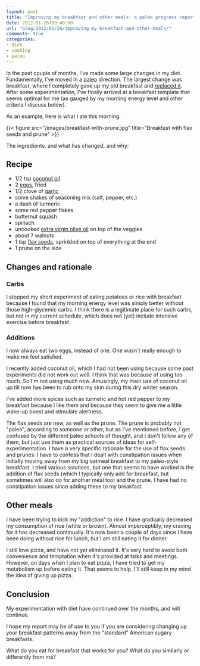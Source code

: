```yaml
---
layout: post
title: "Improving my breakfast and other meals: a paleo progress report"
date: 2012-01-26T09:40:00
url: "blog/2012/01/26/improving-my-breakfast-and-other-meals/"
comments: true
categories:
- diet
- cooking
- paleo
---
```

In the past couple of months, I've made some large changes in my diet. Fundamentally, I've moved in a [paleo](/blog/categories/paleo) direction. The largest change was breakfast, where I completely gave up my old breakfast and [replaced it](/blog/2011/11/03/one-of-these-breakfasts-is-not-paleo/). After some experimentation, I've finally arrived at a breakfast template that seems optimal for me (as gauged by my morning energy level and other criteria I discuss below).

As an example, here is what I ate this morning:

{{< figure src="/images/breakfast-with-prune.jpg" title="Breakfast with flax seeds and prune" >}}

The ingredients, and what has changed, and why:

<!--more-->

## Recipe

- 1/2 tsp [coconut oil](http://www.organicfacts.net/organic-oils/organic-coconut-oil/health-benefits-of-coconut-oil.html)
- 2 [eggs](/blog/2011/11/28/thankful-for-the-free-range-orange-yolked-eggs/), fried
- 1/2 clove of [garlic](http://www.garlic-central.com/garlic-health.html)
- some shakes of seasoning mix (salt, pepper, etc.)
- a dash of turmeric
- some red pepper flakes
- butternut squash
- spinach
- uncooked [extra virgin olive oil](http://www.traderjoes.com/how-to/olive-oil.asp) on top of the veggies
- about 7 walnuts
- 1 tsp [flax seeds](http://lowcarbdiets.about.com/od/whattoeat/a/flaxinfo.htm), sprinkled on top of everything at the end
- 1 prune on the side

## Changes and rationale

### Carbs

I stopped my short experiment of eating potatoes or rice with breakfast because I found that my morning energy level was simply better without those high-glycemic carbs. I think there is a legitimate place for such carbs, but not in my current schedule, which does not (yet) include intensive exercise before breakfast.

### Additions

I now always eat two eggs, instead of one. One wasn't really enough to make me feel satisfied.

I recently added coconut oil, which I had not been using because some past experiments did not work out well. I think that was because of using too much. So I'm not using much now. Amusingly, my main use of coconut oil up till now has been to rub onto my skin during this dry winter season.

I've added more spices such as turmeric and hot red pepper to my breakfast because I like them and because they seem to give me a little wake-up boost and stimulate alertness.

The flax seeds are new, as well as the prune. The prune is probably not "paleo", according to someone or other, but as I've mentioned before, I get confused by the different paleo schools of thought, and I don't follow any of them, but just use them as practical sources of ideas for self-experimentation. I have a very specific rationale for the use of flax seeds and prunes: I have to confess that I dealt with constipation issues when initially moving away from my big oatmeal breakfast to my paleo-style breakfast. I tried various solutions, but one that seems to have worked is the addition of flax seeds (which I typically only add for breakfast, but sometimes will also do for another meal too) and the prune. I have had no constipation issues since adding these to my breakfast.

## Other meals

I have been trying to kick my "addiction" to rice. I have gradually decreased my consumption of rice (white or brown). Almost imperceptibly, my craving for it has decreased continually. It's now been a couple of days since I have been doing without rice for lunch, but I am still eating it for dinner.

I still love pizza, and have not yet eliminated it. It's very hard to avoid both convenience and temptation when it's provided at talks and meetings. However, on days when I plan to eat pizza, I have tried to get my metabolism up before eating it. That seems to help. I'll still keep in my mind the idea of giving up pizza.

## Conclusion

My experimentation with diet have continued over the months, and will continue.

I hope my report may be of use to you if you are considering changing up your breakfast patterns away from the "standard" American sugary breakfasts.

What do you eat for breakfast that works for you? What do you similarly or differently from me?

